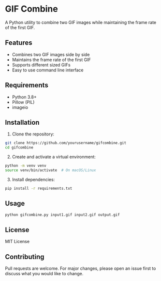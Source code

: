 # GIF Combine

A Python utility to combine two GIF images while maintaining the frame rate of the first GIF.

## Features

- Combines two GIF images side by side
- Maintains the frame rate of the first GIF
- Supports different sized GIFs
- Easy to use command line interface

## Requirements

- Python 3.8+
- Pillow (PIL)
- imageio

## Installation

1. Clone the repository:
```bash
git clone https://github.com/yourusername/gifcombine.git
cd gifcombine
```

2. Create and activate a virtual environment:
```bash
python -m venv venv
source venv/bin/activate  # On macOS/Linux
```

3. Install dependencies:
```bash
pip install -r requirements.txt
```

## Usage

```bash
python gifcombine.py input1.gif input2.gif output.gif
```

## License

MIT License

## Contributing

Pull requests are welcome. For major changes, please open an issue first to discuss what you would like to change. 